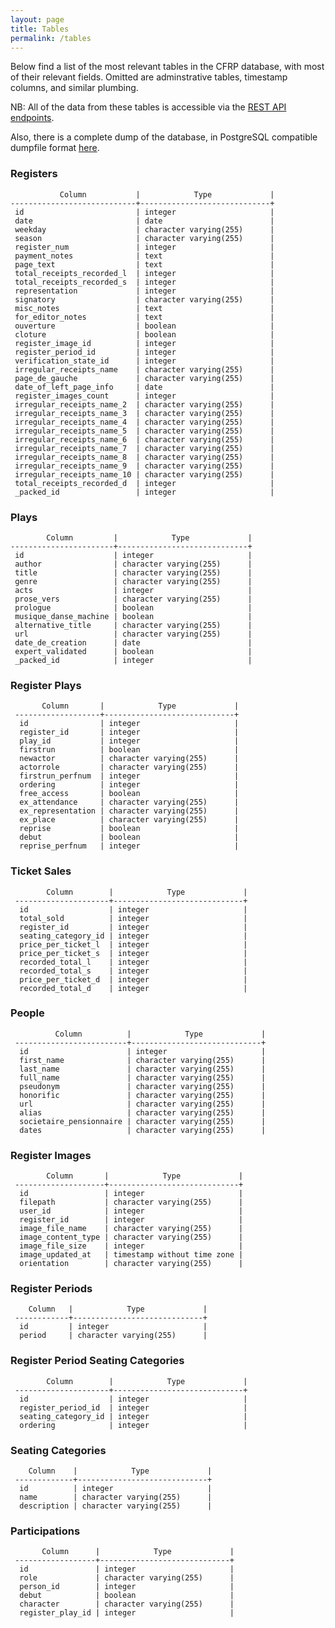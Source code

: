 ```yaml
---
layout: page
title: Tables
permalink: /tables
---
```


Below find a list of the most relevant tables in the CFRP database, with most of their relevant fields. Omitted are adminstrative tables, timestamp columns, and similar plumbing.

NB: All of the data from these tables is accessible via the [REST API endpoints](/endpoints). 

Also, there is a complete dump of the database, in PostgreSQL compatible dumpfile format [here](/assets/data/cfrp-database.dump).

### Registers

               Column           |            Type             |
    ----------------------------+-----------------------------+
     id                         | integer                     |
     date                       | date                        |
     weekday                    | character varying(255)      |
     season                     | character varying(255)      |
     register_num               | integer                     |
     payment_notes              | text                        |
     page_text                  | text                        |
     total_receipts_recorded_l  | integer                     |
     total_receipts_recorded_s  | integer                     |
     representation             | integer                     |
     signatory                  | character varying(255)      |
     misc_notes                 | text                        |
     for_editor_notes           | text                        |
     ouverture                  | boolean                     |
     cloture                    | boolean                     |
     register_image_id          | integer                     |
     register_period_id         | integer                     |
     verification_state_id      | integer                     |
     irregular_receipts_name    | character varying(255)      |
     page_de_gauche             | character varying(255)      |
     date_of_left_page_info     | date                        |
     register_images_count      | integer                     |
     irregular_receipts_name_2  | character varying(255)      |
     irregular_receipts_name_3  | character varying(255)      |
     irregular_receipts_name_4  | character varying(255)      |
     irregular_receipts_name_5  | character varying(255)      |
     irregular_receipts_name_6  | character varying(255)      |
     irregular_receipts_name_7  | character varying(255)      |
     irregular_receipts_name_8  | character varying(255)      |
     irregular_receipts_name_9  | character varying(255)      |
     irregular_receipts_name_10 | character varying(255)      |
     total_receipts_recorded_d  | integer                     |
     _packed_id                 | integer                     |


### Plays

            Column         |            Type             |
    -----------------------+-----------------------------+
     id                    | integer                     |
     author                | character varying(255)      |
     title                 | character varying(255)      |
     genre                 | character varying(255)      |
     acts                  | integer                     |
     prose_vers            | character varying(255)      |
     prologue              | boolean                     |
     musique_danse_machine | boolean                     |
     alternative_title     | character varying(255)      |
     url                   | character varying(255)      |
     date_de_creation      | date                        |
     expert_validated      | boolean                     |
     _packed_id            | integer                     |

### Register Plays

           Column       |            Type             |
     -------------------+-----------------------------+
      id                | integer                     |
      register_id       | integer                     |
      play_id           | integer                     |
      firstrun          | boolean                     |
      newactor          | character varying(255)      |
      actorrole         | character varying(255)      |
      firstrun_perfnum  | integer                     |
      ordering          | integer                     |
      free_access       | boolean                     |
      ex_attendance     | character varying(255)      |
      ex_representation | character varying(255)      |
      ex_place          | character varying(255)      |
      reprise           | boolean                     |
      debut             | boolean                     |
      reprise_perfnum   | integer                     |

### Ticket Sales

            Column        |            Type             |
     ---------------------+-----------------------------+
      id                  | integer                     |
      total_sold          | integer                     |
      register_id         | integer                     |
      seating_category_id | integer                     |
      price_per_ticket_l  | integer                     |
      price_per_ticket_s  | integer                     |
      recorded_total_l    | integer                     |
      recorded_total_s    | integer                     |
      price_per_ticket_d  | integer                     |
      recorded_total_d    | integer                     |

### People

              Column          |            Type             |
     -------------------------+-----------------------------+
      id                      | integer                     |
      first_name              | character varying(255)      |
      last_name               | character varying(255)      |
      full_name               | character varying(255)      |
      pseudonym               | character varying(255)      |
      honorific               | character varying(255)      |
      url                     | character varying(255)      |
      alias                   | character varying(255)      |
      societaire_pensionnaire | character varying(255)      |
      dates                   | character varying(255)      |


### Register Images

            Column       |            Type             |
     --------------------+-----------------------------+
      id                 | integer                     |
      filepath           | character varying(255)      |
      user_id            | integer                     |
      register_id        | integer                     |
      image_file_name    | character varying(255)      |
      image_content_type | character varying(255)      |
      image_file_size    | integer                     |
      image_updated_at   | timestamp without time zone |
      orientation        | character varying(255)      |

### Register Periods

        Column   |            Type             |
     ------------+-----------------------------+
      id         | integer                     |
      period     | character varying(255)      |

### Register Period Seating Categories

            Column        |            Type             |
     ---------------------+-----------------------------+
      id                  | integer                     |
      register_period_id  | integer                     |
      seating_category_id | integer                     |
      ordering            | integer                     |


### Seating Categories

        Column    |            Type             |
     -------------+-----------------------------+
      id          | integer                     |
      name        | character varying(255)      |
      description | character varying(255)      |


### Participations

           Column      |            Type             |
     ------------------+-----------------------------+
      id               | integer                     |
      role             | character varying(255)      |
      person_id        | integer                     |
      debut            | boolean                     |
      character        | character varying(255)      |
      register_play_id | integer                     |
